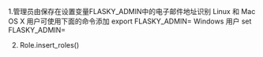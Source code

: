 1.管理员由保存在设置变量FLASKY_ADMIN中的电子邮件地址识别
Linux 和 Mac OS X 用户可使用下面的命令添加 export FLASKY_ADMIN=<your-email-address>
Windows 用户  set FLASKY_ADMIN=<Gmail username>

2. Role.insert_roles()
